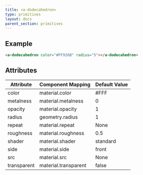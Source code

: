 ```yaml
---
title: <a-dodecahedron>
type: primitives
layout: docs
parent_section: primitives
---
```


## Example

```html
<a-dodecahedron color="#FF926B" radius="5"></a-dodecahedron>
```

## Attributes

| Attribute   | Component Mapping    | Default Value |
| --------    | -----------------    | ------------- |
| color       | material.color       | #FFF          |
| metalness   | material.metalness   | 0             |
| opacity     | material.opacity     | 1             |
| radius      | geometry.radius      | 1             |
| repeat      | material.repeat      | None          |
| roughness   | material.roughness   | 0.5           |
| shader      | material.shader      | standard      |
| side        | material.side        | front         |
| src         | material.src         | None          |
| transparent | material.transparent | false         |
